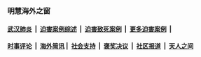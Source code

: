 
### 明慧海外之窗

####  [武汉肺炎](indexes/365.md?t=01271600) &nbsp;|&nbsp;  [迫害案例综述](indexes/328.md?t=01271600) &nbsp;|&nbsp; [迫害致死案例](indexes/277.md?t=01271600)  &nbsp;|&nbsp; [更多迫害案例](indexes/81.md?t=01271600)  &nbsp;|&nbsp; 
####  [时事评论](indexes/251.md?t=01271600) &nbsp;|&nbsp; [海外简讯](indexes/245.md?t=01271600)&nbsp;|&nbsp;  [社会支持](indexes/140.md?t=01271600) &nbsp;|&nbsp; [褒奖决议](indexes/282.md?t=01271600) &nbsp;|&nbsp; [社区报道](indexes/91.md?t=01271600)  &nbsp;|&nbsp; [天人之间](indexes/78.md?t=01271600) 

